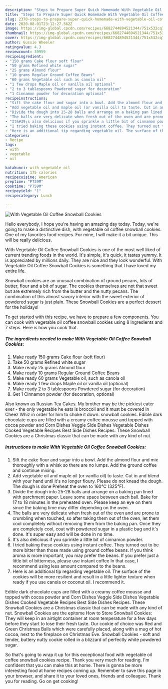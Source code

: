 ```yaml
---
description: "Steps to Prepare Super Quick Homemade With Vegetable Oil Coffee Snowball Cookies"
title: "Steps to Prepare Super Quick Homemade With Vegetable Oil Coffee Snowball Cookies"
slug: 2370-steps-to-prepare-super-quick-homemade-with-vegetable-oil-coffee-snowball-cookies
date: 2020-08-01T23:12:27.562Z
image: https://img-global.cpcdn.com/recipes/6682744894521344/751x532cq70/with-vegetable-oil-coffee-snowball-cookies-recipe-main-photo.jpg
thumbnail: https://img-global.cpcdn.com/recipes/6682744894521344/751x532cq70/with-vegetable-oil-coffee-snowball-cookies-recipe-main-photo.jpg
cover: https://img-global.cpcdn.com/recipes/6682744894521344/751x532cq70/with-vegetable-oil-coffee-snowball-cookies-recipe-main-photo.jpg
author: Gussie Wheeler
ratingvalue: 4.3
reviewcount: 39959
recipeingredient:
- "150 grams Cake flour soft flour"
- "50 grams Refined white sugar"
- "25 grams Almond flour"
- "10 grams Regular Ground Coffee Beans"
- "60 grams Vegetable oil such as canola oil"
- "1 few drops Maple oil or vanilla oil optional"
- "2 to 3 tablespoons Powdered sugar for decoration"
- "1 Cinnamon powder for decoration optional"
recipeinstructions:
- "Sift the cake flour and sugar into a bowl. Add the almond flour and mix thoroughly with a whisk so there are no lumps. Add the ground coffee and continue mixing."
- "Add vegetable oil and maple oil (or vanilla oil) to taste. Cut in and blend with your hand until it&#39;s no longer floury. Please do not knead the dough. The dough is done Preheat the oven to 160℃ (325℉)."
- "Divide the dough into 25-28 balls and arrange on a baking pan lined with parchment paper. Leave some space between each ball. Bake for 17 to 18 minutes in the preheated oven. Please keep an eye on them since the baking time may differ depending on the oven."
- "The balls are very delicate when fresh out of the oven and are prone to crumbling when touched, so after taking them out of the oven, let them cool completely without removing them from the baking pan. Once they are completely cool, coat with powdered sugar in a plastic bag and it&#39;s done. It&#39;s super easy and will be done in no time."
- "It&#39;s also delicious if you sprinkle a little bit of cinnamon powder."
- "I tried baking these cookies using instant coffee. They turned out to be more bitter than those made using ground coffee beans. If you think aroma is more important, you may prefer the beans. If you prefer just a little bit of bitterness, please use instant coffee In that case, I recommend using less amount compared to the beans."
- "Here is an additional tip regarding vegetable oil. The surface of the cookies will be more resilient and result in a little lighter texture when ready if you use canola or coconut oil. I recommend it."
categories:
- Recipe
tags:
- with
- vegetable
- oil

katakunci: with vegetable oil 
nutrition: 175 calories
recipecuisine: American
preptime: "PT39M"
cooktime: "PT59M"
recipeyield: "1"
recipecategory: Lunch

---
```



![With Vegetable Oil Coffee Snowball Cookies](https://img-global.cpcdn.com/recipes/6682744894521344/751x532cq70/with-vegetable-oil-coffee-snowball-cookies-recipe-main-photo.jpg)

Hello everybody, I hope you're having an amazing day today. Today, we're going to make a distinctive dish, with vegetable oil coffee snowball cookies. One of my favorites food recipes. For mine, I will make it a bit unique. This will be really delicious.

With Vegetable Oil Coffee Snowball Cookies is one of the most well liked of current trending foods in the world. It's simple, it's quick, it tastes yummy. It is appreciated by millions daily. They are nice and they look wonderful. With Vegetable Oil Coffee Snowball Cookies is something that I have loved my entire life.

Snowball cookies are an unusual combination of ground pecans, lots of butter, flour and a bit of sugar. The cookies themselves are not that sweet but are extremely rich from the butter and the nutty pecans. The combination of this almost savory interior with the sweet exterior of powdered sugar is just plain. These Snowball Cookies are a perfect dessert for the holidays!


To get started with this recipe, we have to prepare a few components. You can cook with vegetable oil coffee snowball cookies using 8 ingredients and 7 steps. Here is how you cook that.

<!--inarticleads1-->

##### The ingredients needed to make With Vegetable Oil Coffee Snowball Cookies:

1. Make ready 150 grams Cake flour (soft flour)
1. Take 50 grams Refined white sugar
1. Make ready 25 grams Almond flour
1. Make ready 10 grams Regular Ground Coffee Beans
1. Make ready 60 grams Vegetable oil, such as canola oil
1. Make ready 1 few drops Maple oil or vanilla oil (optional)
1. Make ready 2 to 3 tablespoons Powdered sugar (for decoration)
1. Get 1 Cinnamon powder (for decoration, optional)


Also known as Russian Tea Cakes. My brother may be the pickiest eater ever - the only vegetable he eats is broccoli and it must be covered in Cheez Whiz in order for him to choke it down. snowball cookies. Edible dark chocolate cups are filled with a creamy coffee mousse and topped with cocoa powder and Corn Dishes Veggie Side Dishes Vegetable Dishes Cooked Vegetable Recipes Best Side Dishes Recipes. These Snowball Cookies are a Christmas classic that can be made with any kind of nut. 

<!--inarticleads2-->

##### Instructions to make With Vegetable Oil Coffee Snowball Cookies:

1. Sift the cake flour and sugar into a bowl. Add the almond flour and mix thoroughly with a whisk so there are no lumps. Add the ground coffee and continue mixing.
1. Add vegetable oil and maple oil (or vanilla oil) to taste. Cut in and blend with your hand until it&#39;s no longer floury. Please do not knead the dough. The dough is done Preheat the oven to 160℃ (325℉).
1. Divide the dough into 25-28 balls and arrange on a baking pan lined with parchment paper. Leave some space between each ball. Bake for 17 to 18 minutes in the preheated oven. Please keep an eye on them since the baking time may differ depending on the oven.
1. The balls are very delicate when fresh out of the oven and are prone to crumbling when touched, so after taking them out of the oven, let them cool completely without removing them from the baking pan. Once they are completely cool, coat with powdered sugar in a plastic bag and it&#39;s done. It&#39;s super easy and will be done in no time.
1. It&#39;s also delicious if you sprinkle a little bit of cinnamon powder.
1. I tried baking these cookies using instant coffee. They turned out to be more bitter than those made using ground coffee beans. If you think aroma is more important, you may prefer the beans. If you prefer just a little bit of bitterness, please use instant coffee In that case, I recommend using less amount compared to the beans.
1. Here is an additional tip regarding vegetable oil. The surface of the cookies will be more resilient and result in a little lighter texture when ready if you use canola or coconut oil. I recommend it.


Edible dark chocolate cups are filled with a creamy coffee mousse and topped with cocoa powder and Corn Dishes Veggie Side Dishes Vegetable Dishes Cooked Vegetable Recipes Best Side Dishes Recipes. These Snowball Cookies are a Christmas classic that can be made with any kind of nut. Snowball Cookies are the epitome How to Store Snowball Cookies: They will keep in an airtight container at room temperature for a few days before they start to lose their fresh taste. Our cookie of choice was Red and Green Christmas Balls which were carefully placed, along with a mug of hot cocoa, next to the fireplace on Christmas Eve. Snowball Cookies - soft and tender, buttery nutty cookie rolled in a blizzard of perfectly white powdered sugar. 

So that's going to wrap it up for this exceptional food with vegetable oil coffee snowball cookies recipe. Thank you very much for reading. I'm confident that you can make this at home. There is gonna be more interesting food at home recipes coming up. Remember to save this page in your browser, and share it to your loved ones, friends and colleague. Thank you for reading. Go on get cooking!

